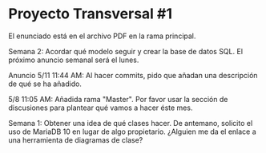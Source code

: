 # Proyecto Transversal #1
El enunciado está en el archivo PDF en la rama principal.

Semana 2: Acordar qué modelo seguir y crear la base de datos SQL.
El próximo anuncio semanal será el lunes.

Anuncio 5/11 11:44 AM: Al hacer commits, pido que añadan una descripción de qué se ha añadido.

5/8 11:05 AM: Añadida rama "Master".
Por favor usar la sección de discusiones para plantear qué vamos a hacer éste mes.

Semana 1: Obtener una idea de qué clases hacer.
De antemano, solicito el uso de MariaDB 10 en lugar de algo propietario.
¿Alguien me da el enlace a una herramienta de diagramas de clase?

